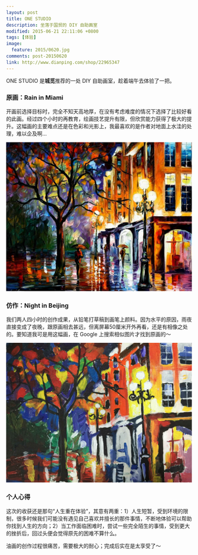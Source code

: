 ```yaml
---
layout: post
title: ONE STUDIO
description: 坐落于国贸的 DIY 自助画室
modified: 2015-06-21 22:11:06 +0800
tags: [体验]
image:
  feature: 2015/0620.jpg
comments: post-20150620
link: http://www.dianping.com/shop/22965347
---
```


ONE STUDIO 是**城觅**推荐的一处 DIY 自助画室，趁着端午去体验了一把。

### 原画：Rain in Miami

开画前选择目标时，完全不知天高地厚，在没有考虑难度的情况下选择了比较好看的此画。经过四个小时的再教育，绘画技艺提升有限，但欣赏能力获得了极大的提升。这幅画的主要难点还是在色彩和光影上，我最喜欢的是作者对地面上水洼的处理，难以企及啊...

<img src="/assets/images/2015/0620-original.jpg" class="am-img-responsive" alt=""/>

### 仿作：Night in Beijing

我们两人四小时的创作成果，从铅笔打草稿到画笔上颜料。因为水平的原因，雨夜直接变成了夜晚，跟原画相去甚远，但离屏幕50厘米开外再看，还是有相像之处的。要知道我可是用这幅画，在 Google 上搜索相似图片才找到原画的～

<img src="/assets/images/2015/0620-ours.jpg" class="am-img-responsive" alt=""/>

### 个人心得

这次的收获还是那句“人生重在体验”，其意有两重：1）人生短暂，受到环境的限制，很多时候我们可能没有遇见自己喜欢并擅长的那件事情，不断地体验可以帮助你找到人生的方向；2）当工作面临困难时，尝试一些完全陌生的事情，受到更大的挫折后，回过头便会觉得原先的困难不算什么。

油画的创作过程很痛苦，需要极大的耐心；完成后实在是太享受了～
